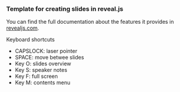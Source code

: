 ### Template for creating slides in reveal.js

You can find the full documentation about the features it provides in [revealjs.com](https://revealjs.com/). 

Keyboard shortcuts
- CAPSLOCK: laser pointer
- SPACE: move betwee slides
- Key O: slides overview
- Key S: speaker notes
- Key F: full screen
- Key M: contents menu
